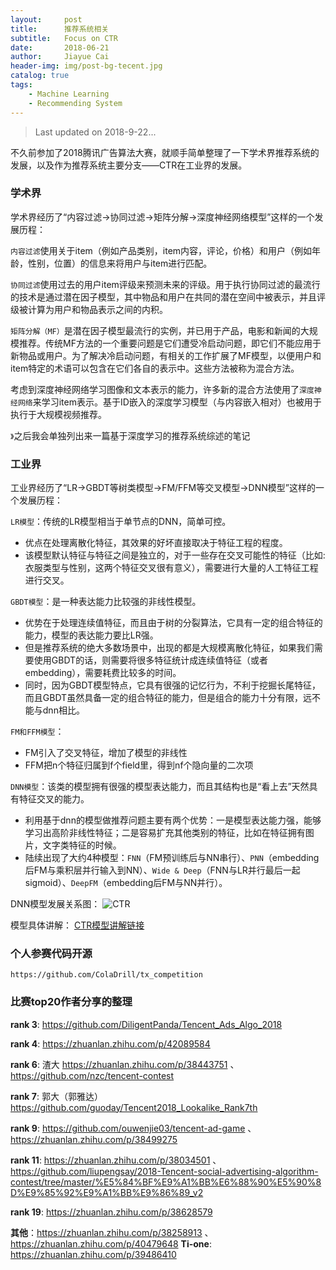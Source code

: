 ```yaml
---
layout:     post
title:      推荐系统相关
subtitle:   Focus on CTR
date:       2018-06-21
author:     Jiayue Cai
header-img: img/post-bg-tecent.jpg
catalog: true
tags:
    - Machine Learning
    - Recommending System
---
```



>Last updated on 2018-9-22... 

不久前参加了2018腾讯广告算法大赛，就顺手简单整理了一下学术界推荐系统的发展，以及作为推荐系统主要分支——CTR在工业界的发展。

### 学术界 

学术界经历了“内容过滤->协同过滤->矩阵分解->深度神经网络模型”这样的一个发展历程：

`内容过滤`使用关于item（例如产品类别，item内容，评论，价格）和用户（例如年龄，性别，位置）的信息来将用户与item进行匹配。

`协同过滤`使用过去的用户item评级来预测未来的评级。用于执行协同过滤的最流行的技术是通过潜在因子模型，其中物品和用户在共同的潜在空间中被表示，并且评级被计算为用户和物品表示之间的内积。

`矩阵分解（MF）`是潜在因子模型最流行的实例，并已用于产品，电影和新闻的大规模推荐。传统MF方法的一个重要问题是它们遭受冷启动问题，即它们不能应用于新物品或用户。为了解决冷启动问题，有相关的工作扩展了MF模型，以便用户和item特定的术语可以包含在它们各自的表示中。这些方法被称为混合方法。

考虑到深度神经网络学习图像和文本表示的能力，许多新的混合方法使用了`深度神经网络`来学习item表示。基于ID嵌入的深度学习模型（与内容嵌入相对）也被用于执行于大规模视频推荐。

`》`之后我会单独列出来一篇基于深度学习的推荐系统综述的笔记

### 工业界

工业界经历了“LR->GBDT等树类模型->FM/FFM等交叉模型->DNN模型”这样的一个发展历程：

`LR模型`：传统的LR模型相当于单节点的DNN，简单可控。
- 优点在处理离散化特征，其效果的好坏直接取决于特征工程的程度。
- 该模型默认特征与特征之间是独立的，对于一些存在交叉可能性的特征（比如: 衣服类型与性别，这两个特征交叉很有意义），需要进行大量的人工特征工程进行交叉。

`GBDT模型`：是一种表达能力比较强的非线性模型。
- 优势在于处理连续值特征，而且由于树的分裂算法，它具有一定的组合特征的能力，模型的表达能力要比LR强。
- 但是推荐系统的绝大多数场景中，出现的都是大规模离散化特征，如果我们需要使用GBDT的话，则需要将很多特征统计成连续值特征（或者embedding），需要耗费比较多的时间。
- 同时，因为GBDT模型特点，它具有很强的记忆行为，不利于挖掘长尾特征，而且GBDT虽然具备一定的组合特征的能力，但是组合的能力十分有限，远不能与dnn相比。

`FM和FFM模型`：
- FM引入了交叉特征，增加了模型的非线性
- FFM把n个特征归属到f个field里，得到nf个隐向量的二次项

`DNN模型`：该类的模型拥有很强的模型表达能力，而且其结构也是“看上去”天然具有特征交叉的能力。
- 利用基于dnn的模型做推荐问题主要有两个优势：一是模型表达能力强，能够学习出高阶非线性特征；二是容易扩充其他类别的特征，比如在特征拥有图片，文字类特征的时候。
- 陆续出现了大约4种模型：`FNN`（FM预训练后与NN串行）、`PNN`（embedding后FM与乘积层并行输入到NN）、`Wide & Deep`（FNN与LR并行最后一起sigmoid）、`DeepFM`（embedding后FM与NN并行）。

DNN模型发展关系图：
![CTR](https://upload-images.jianshu.io/upload_images/13187322-076398fdbca44046.png?imageMogr2/auto-orient/strip%7CimageView2/2/w/649)

模型具体讲解：
  [CTR模型讲解链接](https://mp.weixin.qq.com/s?__biz=MzIwMTc4ODE0Mw==&mid=2247490455&idx=2&sn=591ba0ca8dd660ce956ec737a6a277e4&chksm=96e9c417a19e4d0157c77446a727af0bdf27005ae8acfb7f89300f3ec6d56f3493e6984a5d01&mpshare=1&scene=23&srcid=071960wJ6bOpflL1O9ypGbqx#rd)

### 个人参赛代码开源

	https://github.com/ColaDrill/tx_competition

### 比赛top20作者分享的整理

**rank 3**: https://github.com/DiligentPanda/Tencent_Ads_Algo_2018

**rank 4**: https://zhuanlan.zhihu.com/p/42089584

**rank 6**: 渣大 https://zhuanlan.zhihu.com/p/38443751 、 https://github.com/nzc/tencent-contest

**rank 7**: 郭大（郭雅达）https://github.com/guoday/Tencent2018_Lookalike_Rank7th

**rank 9**: https://github.com/ouwenjie03/tencent-ad-game 、 https://zhuanlan.zhihu.com/p/38499275

**rank 11**: https://zhuanlan.zhihu.com/p/38034501 、 https://github.com/liupengsay/2018-Tencent-social-advertising-algorithm-contest/tree/master/%E5%84%BF%E9%A1%BB%E6%88%90%E5%90%8D%E9%85%92%E9%A1%BB%E9%86%89_v2

**rank 19**: https://zhuanlan.zhihu.com/p/38628579

**其他**：https://zhuanlan.zhihu.com/p/38258913 、 https://zhuanlan.zhihu.com/p/40479648
**Ti-one**: https://zhuanlan.zhihu.com/p/39486410


